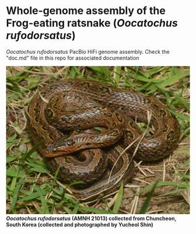 # Whole-genome assembly of the Frog-eating ratsnake (*Oocatochus rufodorsatus*)
*Oocatochus rufodorsatus* PacBio HiFi genome assembly. Check the "doc.md" file in this repo for associated documentation

![snake](etc/large.jpg)
__*Oocatochus rufodorsatus* (AMNH 21013) collected from Chuncheon, South Korea (collected and photographed by Yucheol Shin)__